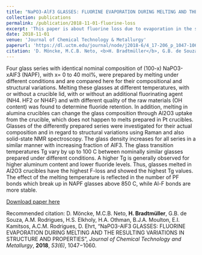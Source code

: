 ```yaml
---
title: "NaPO3-AlF3 GLASSES: FLUORINE EVAPORATION DURING MELTING AND THE RESULTING VARIATIONS IN STRUCTURE AND PROPERTIES"
collection: publications
permalink: /publication/2018-11-01-fluorine-loss
excerpt: 'This paper is about fluorine loss due to evaporation in the synthesis of NaPO3-AlF3 fluorophosphate glasses.'
date: 2018-11-01
venue: 'Journal of Chemical Technology & Metallurgy'
paperurl: 'https://dl.uctm.edu/journal/node/j2018-6/4_17-206_p_1047-1060.pdf'
citation: 'D. Möncke, M.C.B. Neto, <b>H. Bradtmüller</b>, G.B. de Souza, A.M. Rodrigues, H.S. Elkholy, H.A. Othman, B.J.A. Moulton, E.I. Kamitsos, A.C.M. Rodrigues, D. Ehrt, “NaPO3-AlF3 GLASSES: FLUORINE EVAPORATION DURING MELTING AND THE RESULTING VARIATIONS IN STRUCTURE AND PROPERTIES”, <i>Journal of Chemical Technology and Metallurgy</i>, **2018**, *53(6)*, 1047−1060.'
---
```

Four glass series with identical nominal composition of (100-x) NaPO3-xAlF3 (NAPF), with x= 0 to 40 mol%, were prepared by melting under different conditions and are compared here for their compositional and structural variations. Melting these glasses at different temperatures, with or without a crucible lid, with or without an additional fluorinating agent (NH4. HF2 or NH4F) and with different quality of the raw materials (OH content) was found to determine fluoride retention. In addition, melting in alumina crucibles can change the glass composition through Al2O3 uptake from the crucible, which does not happen to melts prepared in Pt crucibles. Glasses of the differently prepared series were investigated for their actual composition and in regard to structural variations using Raman and also solid-state NMR spectroscopy. The glass density increases for all series in a similar manner with increasing fraction of AlF3. The glass transition temperatures Tg vary by up to 100 C between nominally similar glasses prepared under different conditions. A higher Tg is generally observed for higher aluminum content and lower fluoride levels. Thus, glasses melted in Al2O3 crucibles have the highest F-loss and showed the highest Tg values. The effect of the melting temperature is reflected in the number of PF bonds which break up in NAPF glasses above 850 C, while Al-F bonds are more stable.

[Download paper here](http://hbrmn.github.io/files/paper2.pdf)

Recommended citation: D. Möncke, M.C.B. Neto, <b>H. Bradtmüller</b>, G.B. de Souza, A.M. Rodrigues, H.S. Elkholy, H.A. Othman, B.J.A. Moulton, E.I. Kamitsos, A.C.M. Rodrigues, D. Ehrt, “NaPO3-AlF3 GLASSES: FLUORINE EVAPORATION DURING MELTING AND THE RESULTING VARIATIONS IN STRUCTURE AND PROPERTIES”, <i>Journal of Chemical Technology and Metallurgy</i>, **2018**, *53(6)*, 1047−1060.